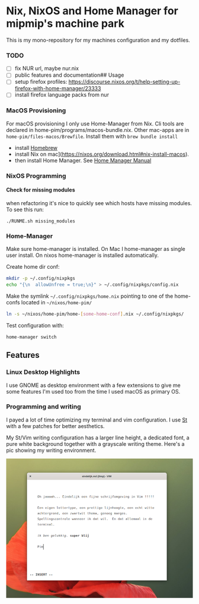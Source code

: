 # Nix, NixOS and Home Manager for mipmip's machine park

This is my mono-repository for my machines configuration and my dotfiles.

### TODO

- [ ] fix NUR url, maybe nur.nix
- [ ] public features and documentation## Usage
- [ ] setup firefox profiles: https://discourse.nixos.org/t/help-setting-up-firefox-with-home-manager/23333
- [ ] install firefox language packs from nur

### MacOS Provisioning

For macOS provisioning I only use Home-Manager from Nix. Cli tools are declared
in home-pim/programs/macos-bundle.nix. Other mac-apps are in
`home-pim/files-macos/Brewfile`. Install them with `brew bundle install`

- install [Homebrew](https://brew.sh/)
- install Nix on mac](https://nixos.org/download.html#nix-install-macos).
- then install Home Manager. See [Home Manager Manual](https://nix-community.github.io/home-manager/index.html#sec-install-standalone)

### NixOS Programming

#### Check for missing modules

when refactoring it's nice to quickly see which hosts have missing modules. To
see this run:

```
./RUNME.sh missing_modules
```

### Home-Manager

Make sure home-manager is installed. On Mac I home-manager as single user
install. On nixos home-manager is installed automatically.

Create home dir conf:

```sh
mkdir -p ~/.config/nixpkgs
echo "{\n  allowUnfree = true;\n}" > ~/.config/nixpkgs/config.nix
```

Make the symlink `~/.config/nixpkgs/home.nix` pointing to one of the home-confs
located in `~/nixos/home-pim/`


```sh
ln -s ~/nixos/home-pim/home-[some-home-conf].nix ~/.config/nixpkgs/
```

Test configuration with:

```
home-manager switch
```

## Features

### Linux Desktop Highlights

I use GNOME as desktop environment with a few extensions to give me some
features I'm used too from the time I used macOS as primary OS.

### Programming and writing

I payed a lot of time optimizing my terminal and vim configuration. I use
[St](https://st.suckless.org) with a few patches for better aesthetics.

My St/Vim writing configuration has a larger line height, a dedicated font, a
pure white background together with a grayscale writing theme. Here's a pic
showing my writing environment.

![writing in vim](./docs/gelukkigmetvim.png)


